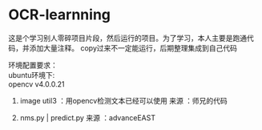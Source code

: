 # OCR-learnning
这是个学习别人零碎项目片段，然后运行的项目。为了学习，本人主要是跑通代码，并添加大量注释。
copy过来不一定能运行，后期整理集成到自己代码

环境配置要求：  
ubuntu环境下:  
opencv v4.0.0.21

1. image util3 ：用opencv检测文本已经可以使用
来源 ：师兄的代码

2. nms.py  | predict.py 
来源 ：advanceEAST 
